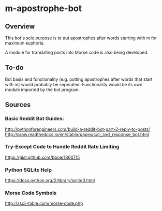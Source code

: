 # m-apostrophe-bot

## Overview

This bot's sole purpose is to put apostrophes after words starting
with m for maximum euphoria.

A module for translating posts into Morse code is also being developed.

## To-do

Bot basis and functionality (e.g. putting apostrophes after words that start with m) would probably be seperated. Functionality would be its own module imported by the bot program.

## Sources

### Basic Reddit Bot Guides:
http://pythonforengineers.com/build-a-reddit-bot-part-2-reply-to-posts/
http://praw.readthedocs.io/en/stable/pages/call_and_response_bot.html

### Try-Except Code to Handle Reddit Rate Limiting
https://gist.github.com/bboe/1860715

### Python SQLite Help
https://docs.python.org/2/library/sqlite3.html

### Morse Code Symbols
http://ascii-table.com/morse-code.php